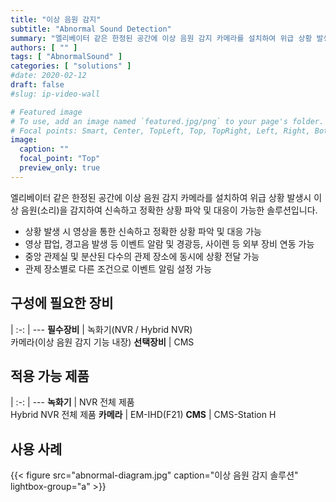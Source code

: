 ```yaml
---
title: "이상 음원 감지"
subtitle: "Abnormal Sound Detection"
summary: "엘리베이터 같은 한정된 공간에 이상 음원 감지 카메라를 설치하여 위급 상황 발생시 이상 음원(소리)을 감지하여 신속하고 정확한 상황 파악 및 대응이 가능한 솔루션입니다."
authors: [ "" ]
tags: [ "AbnormalSound" ]
categories: [ "solutions" ]
#date: 2020-02-12
draft: false
#slug: ip-video-wall

# Featured image
# To use, add an image named `featured.jpg/png` to your page's folder.
# Focal points: Smart, Center, TopLeft, Top, TopRight, Left, Right, BottomLeft, Bottom, BottomRight.
image:
  caption: ""
  focal_point: "Top"
  preview_only: true
---
```


엘리베이터 같은 한정된 공간에 이상 음원 감지 카메라를 설치하여 위급 상황 발생시 이상 음원(소리)을 감지하여 신속하고 정확한 상황 파악 및 대응이 가능한 솔루션입니다.

- 상황 발생 시 영상을 통한 신속하고 정확한 상황 파악 및 대응 가능
- 영상 팝업, 경고음 발생 등 이벤트 알람 및 경광등, 사이렌 등 외부 장비 연동 가능
- 중앙 관제실 및 분산된 다수의 관제 장소에 동시에 상황 전달 가능
- 관제 장소별로 다른 조건으로 이벤트 알림 설정 가능

## 구성에 필요한 장비

|
:-: | ---
**필수장비** | 녹화기(NVR / Hybrid NVR)<br>카메라(이상 음원 감지 기능 내장)
**선택장비** | CMS

## 적용 가능 제품

|
:-: | ---
**녹화기** | NVR 전체 제품<br>Hybrid NVR 전체 제품
**카메라** | EM-IHD(F21)
**CMS** | CMS-Station H

## 사용 사례

{{< figure src="abnormal-diagram.jpg" caption="이상 음원 감지 솔루션" lightbox-group="a" >}}
